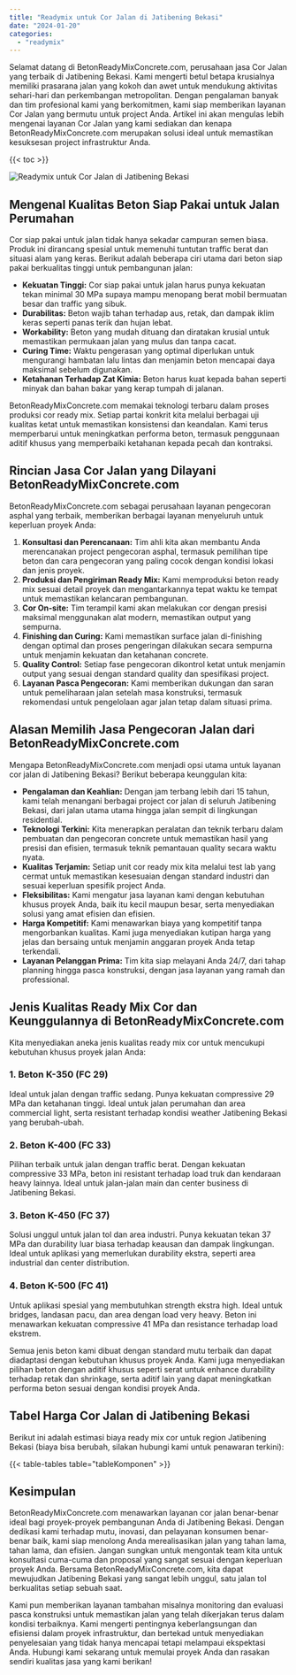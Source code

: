 ```yaml
---
title: "Readymix untuk Cor Jalan di Jatibening Bekasi"
date: "2024-01-20"
categories: 
  - "readymix"
---
```


Selamat datang di BetonReadyMixConcrete.com, perusahaan jasa Cor Jalan yang terbaik di Jatibening Bekasi. Kami mengerti betul betapa krusialnya memiliki prasarana jalan yang kokoh dan awet untuk mendukung aktivitas sehari-hari dan perkembangan metropolitan. Dengan pengalaman banyak dan tim profesional kami yang berkomitmen, kami siap memberikan layanan Cor Jalan yang bermutu untuk project Anda. Artikel ini akan mengulas lebih mengenai layanan Cor Jalan yang kami sediakan dan kenapa BetonReadyMixConcrete.com merupakan solusi ideal untuk memastikan kesuksesan project infrastruktur Anda.

{{< toc >}}

![Readymix untuk Cor Jalan di Jatibening Bekasi](https://betoncor8.github.io/cor/harga-beton-readymix-concrete%20(10).png)

## Mengenal Kualitas Beton Siap Pakai untuk Jalan Perumahan

Cor siap pakai untuk jalan tidak hanya sekadar campuran semen biasa. Produk ini dirancang spesial untuk memenuhi tuntutan traffic berat dan situasi alam yang keras. Berikut adalah beberapa ciri utama dari beton siap pakai berkualitas tinggi untuk pembangunan jalan:

- **Kekuatan Tinggi:** Cor siap pakai untuk jalan harus punya kekuatan tekan minimal 30 MPa supaya mampu menopang berat mobil bermuatan besar dan traffic yang sibuk.
- **Durabilitas:** Beton wajib tahan terhadap aus, retak, dan dampak iklim keras seperti panas terik dan hujan lebat.
- **Workability:** Beton yang mudah dituang dan diratakan krusial untuk memastikan permukaan jalan yang mulus dan tanpa cacat.
- **Curing Time:** Waktu pengerasan yang optimal diperlukan untuk mengurangi hambatan lalu lintas dan menjamin beton mencapai daya maksimal sebelum digunakan.
- **Ketahanan Terhadap Zat Kimia:** Beton harus kuat kepada bahan seperti minyak dan bahan bakar yang kerap tumpah di jalanan.

BetonReadyMixConcrete.com memakai teknologi terbaru dalam proses produksi cor ready mix. Setiap partai konkrit kita melalui berbagai uji kualitas ketat untuk memastikan konsistensi dan keandalan. Kami terus memperbarui untuk meningkatkan performa beton, termasuk penggunaan aditif khusus yang memperbaiki ketahanan kepada pecah dan kontraksi.

## Rincian Jasa Cor Jalan yang Dilayani BetonReadyMixConcrete.com

BetonReadyMixConcrete.com sebagai perusahaan layanan pengecoran asphal yang terbaik, memberikan berbagai layanan menyeluruh untuk keperluan proyek Anda:

1. **Konsultasi dan Perencanaan:** Tim ahli kita akan membantu Anda merencanakan project pengecoran asphal, termasuk pemilihan tipe beton dan cara pengecoran yang paling cocok dengan kondisi lokasi dan jenis proyek.
2. **Produksi dan Pengiriman Ready Mix:** Kami memproduksi beton ready mix sesuai detail proyek dan mengantarkannya tepat waktu ke tempat untuk memastikan kelancaran pembangunan.
3. **Cor On-site:** Tim terampil kami akan melakukan cor dengan presisi maksimal menggunakan alat modern, memastikan output yang sempurna.
4. **Finishing dan Curing:** Kami memastikan surface jalan di-finishing dengan optimal dan proses pengeringan dilakukan secara sempurna untuk menjamin kekuatan dan ketahanan concrete.
5. **Quality Control:** Setiap fase pengecoran dikontrol ketat untuk menjamin output yang sesuai dengan standard quality dan spesifikasi project.
6. **Layanan Pasca Pengecoran:** Kami memberikan dukungan dan saran untuk pemeliharaan jalan setelah masa konstruksi, termasuk rekomendasi untuk pengelolaan agar jalan tetap dalam situasi prima.

## Alasan Memilih Jasa Pengecoran Jalan dari BetonReadyMixConcrete.com

Mengapa BetonReadyMixConcrete.com menjadi opsi utama untuk layanan cor jalan di Jatibening Bekasi? Berikut beberapa keunggulan kita:

- **Pengalaman dan Keahlian:** Dengan jam terbang lebih dari 15 tahun, kami telah menangani berbagai project cor jalan di seluruh Jatibening Bekasi, dari jalan utama utama hingga jalan sempit di lingkungan residential.
- **Teknologi Terkini:** Kita menerapkan peralatan dan teknik terbaru dalam pembuatan dan pengecoran concrete untuk memastikan hasil yang presisi dan efisien, termasuk teknik pemantauan quality secara waktu nyata.
- **Kualitas Terjamin:** Setiap unit cor ready mix kita melalui test lab yang cermat untuk memastikan kesesuaian dengan standard industri dan sesuai keperluan spesifik project Anda.
- **Fleksibilitas:** Kami mengatur jasa layanan kami dengan kebutuhan khusus proyek Anda, baik itu kecil maupun besar, serta menyediakan solusi yang amat efisien dan efisien.
- **Harga Kompetitif:** Kami menawarkan biaya yang kompetitif tanpa mengorbankan kualitas. Kami juga menyediakan kutipan harga yang jelas dan bersaing untuk menjamin anggaran proyek Anda tetap terkendali.
- **Layanan Pelanggan Prima:** Tim kita siap melayani Anda 24/7, dari tahap planning hingga pasca konstruksi, dengan jasa layanan yang ramah dan professional.

## Jenis Kualitas Ready Mix Cor dan Keunggulannya di BetonReadyMixConcrete.com

Kita menyediakan aneka jenis kualitas ready mix cor untuk mencukupi kebutuhan khusus proyek jalan Anda:

### 1\. Beton K-350 (FC 29)

Ideal untuk jalan dengan traffic sedang. Punya kekuatan compressive 29 MPa dan ketahanan tinggi. Ideal untuk jalan perumahan dan area commercial light, serta resistant terhadap kondisi weather Jatibening Bekasi yang berubah-ubah.

### 2\. Beton K-400 (FC 33)

Pilihan terbaik untuk jalan dengan traffic berat. Dengan kekuatan compressive 33 MPa, beton ini resistant terhadap load truk dan kendaraan heavy lainnya. Ideal untuk jalan-jalan main dan center business di Jatibening Bekasi.

### 3\. Beton K-450 (FC 37)

Solusi unggul untuk jalan tol dan area industri. Punya kekuatan tekan 37 MPa dan durability luar biasa terhadap keausan dan dampak lingkungan. Ideal untuk aplikasi yang memerlukan durability ekstra, seperti area industrial dan center distribution.

### 4\. Beton K-500 (FC 41)

Untuk aplikasi spesial yang membutuhkan strength ekstra high. Ideal untuk bridges, landasan pacu, dan area dengan load very heavy. Beton ini menawarkan kekuatan compressive 41 MPa dan resistance terhadap load ekstrem.

Semua jenis beton kami dibuat dengan standard mutu terbaik dan dapat diadaptasi dengan kebutuhan khusus proyek Anda. Kami juga menyediakan pilihan beton dengan aditif khusus seperti serat untuk enhance durability terhadap retak dan shrinkage, serta aditif lain yang dapat meningkatkan performa beton sesuai dengan kondisi proyek Anda.

## Tabel Harga Cor Jalan di Jatibening Bekasi

Berikut ini adalah estimasi biaya ready mix cor untuk region Jatibening Bekasi (biaya bisa berubah, silakan hubungi kami untuk penawaran terkini):

{{< table-tables table="tableKomponen" >}}

## Kesimpulan

BetonReadyMixConcrete.com menawarkan layanan cor jalan benar-benar ideal bagi proyek-proyek pembangunan Anda di Jatibening Bekasi. Dengan dedikasi kami terhadap mutu, inovasi, dan pelayanan konsumen benar-benar baik, kami siap menolong Anda merealisasikan jalan yang tahan lama, tahan lama, dan efisien. Jangan sungkan untuk mengontak team kita untuk konsultasi cuma-cuma dan proposal yang sangat sesuai dengan keperluan proyek Anda. Bersama BetonReadyMixConcrete.com, kita dapat mewujudkan Jatibening Bekasi yang sangat lebih unggul, satu jalan tol berkualitas setiap sebuah saat.

Kami pun memberikan layanan tambahan misalnya monitoring dan evaluasi pasca konstruksi untuk memastikan jalan yang telah dikerjakan terus dalam kondisi terbaiknya. Kami mengerti pentingnya keberlangsungan dan efisiensi dalam proyek infrastruktur, dan bertekad untuk menyediakan penyelesaian yang tidak hanya mencapai tetapi melampaui ekspektasi Anda. Hubungi kami sekarang untuk memulai proyek Anda dan rasakan sendiri kualitas jasa yang kami berikan!
